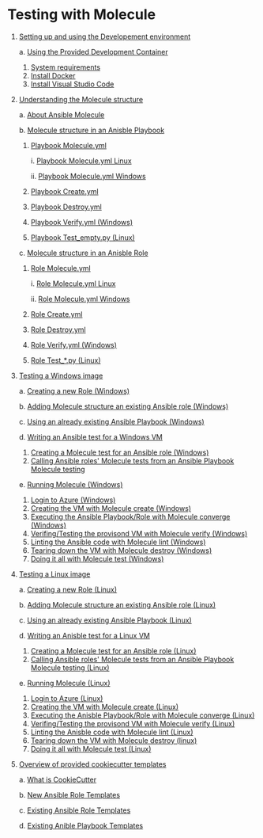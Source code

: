 # Testing with Molecule #

1. [Setting up and using the Developement environment](#setting-up-and-using-the-developement-environment)

    a. [Using the Provided Development Container](#using-the-provided-development-container)

    1. [System requirements](#system-requirements)
    2. [Install Docker](#install-Docker)
    3. [Install Visual Studio Code](#install-visual-studio-code)

2. [Understanding the Molecule structure](#understanding-the-molecule-structure)

    a. [About Ansible Molecule](#about-ansible-molecule)

    b. [Molecule structure in an Anisble Playbook](#molecule-structure-in-an-anisble-playbook)

    1. [Playbook Molecule.yml](#playbook-molecule.yml)

        i. [Playbook Molecule.yml Linux](#playbook-molecule.yml-linux)

        ii. [Playbook Molecule.yml Windows](#playbook-molecule.yml-windows)

    2. [Playbook Create.yml](#playbook-create.yml)
    3. [Playbook Destroy.yml](#playbook-destroy.yml)
    4. [Playbook Verify.yml (Windows)](#playbook-verify.yml-(windows))
    5. [Playbook Test_empty.py (Linux)](#playbook-test_empty.py-(linux))

    c. [Molecule structure in an Anisble Role](#molecule-structure-in-an-anisble-role)

    1. [Role Molecule.yml](#role-molecule.yml)

        i. [Role Molecule.yml Linux](#role-molecule.yml-linux)

        ii. [Role Molecule.yml Windows](#role-molecule.yml-windows)

    2. [Role Create.yml](#role-create.yml)
    3. [Role Destroy.yml](#role-destroy.yml)
    4. [Role Verify.yml (Windows)](#role-verify.yml-(windows))
    5. [Role Test_*.py (Linux)](#role-test_*.py-(linux))

3. [Testing a Windows image](#testing-a-windows-image)

    a. [Creating a new Role (Windows)](#creating-a-new-role-(windows))

    b. [Adding Molecule structure an existing Ansible role (Windows)](#adding-molecule-structure-an-existing-ansible-role-(windows))

    c. [Using an already existing Ansible Playbook (Windows)](#using-an-already-existing-ansible-playbook-(windows))

    d. [Writing an Ansible test for a Windows VM](#writing-an-ansible-test-for-a-windows-vm)

    1. [Creating a Molecule test for an Ansible role (Windows)](#creating-a-molecule-test-for-an-ansible-role-(windows))
    2. [Calling Ansible roles' Molecule tests from an Ansible Playbook Molecule testing](#calling-ansible-roles'-molecule-tests-from-an-ansible-playbook-molecule-testing)

    e. [Running Molecule (Windows)](#running-molecule-(windows))

    1. [Login to Azure (Windows)](#login-to-azure-(windows))
    2. [Creating the VM with Molecule create (Windows)](#creating-the-vm-with-molecule-create-(windows))
    3. [Executing the Ansible Playbook/Role with Molecule converge (Windows)](#executing-the-ansible-playbook/role-with-molecule-converge-(windows))
    4. [Verifing/Testing the provisond VM with Molecule verify (Windows)](#verifing/testing-the-provisond-vm-with-molecule-verify-(windows))
    5. [Linting the Ansible code with Molecule lint (Windows)](#linting-the-ansible-code-with-molecule-lint-(windows))
    6. [Tearing down the VM with Molecule destroy (Windows)](#tearing-down-the-vm-with-molecule-destroy-(windows))
    7. [Doing it all with Molecule test (Windows)](#doing-it-all-with-molecule-test-(windows))

4. [Testing a Linux image](#testing-a-linux-image)

    a. [Creating a new Role (Linux)](#creating-a-new-role-(linux))

    b. [Adding Molecule structure an existing Ansible role (Linux)](#adding-molecule-structure-an-existing-ansible-role-(linux))

    c. [Using an already existing Ansible Playbook (Linux)](#using-an-already-existing-ansible-playbook-(linux))

    d. [Writing an Anisble test for a Linux VM](#writing-an-anisble-test-for-a-linux-vm)

    1. [Creating a Molecule test for an Ansible role (Linux)](#creating-a-molecule-test-for-an-ansible-role-(linux))
    2. [Calling Ansible roles' Molecule tests from an Ansible Playbook Molecule testing (Linux)](#calling-ansible-roles'-molecule-tests-from-an-ansible-playbook-molecule-testing-(linux))

    e. [Running Molecule (Linux)](#running-molecule-(linux))

    1. [Login to Azure (Linux)](#login-to-azure-(linux))
    2. [Creating the VM with Molecule create (Linux)](#creating-the-vm-with-molecule-create-(linux))
    3. [Executing the Anisble Playbook/Role with Molecule converge (Linux)](#executing-the-anisble-playbook/role-with-molecule-converge-(linux))
    4. [Verifing/Testing the provisond VM with Molecule verify (Linux)](#verifing/testing-the-provisond-vm-with-molecule-verify-(linux))
    5. [Linting the Anisble code with Molecule lint (Linux)](#linting-the-anisble-code-with-molecule-lint-(linux))
    6. [Tearing down the VM with Molecule destroy (linux)](#tearing-down-the-vm-with-molecule-destroy-(linux))
    7. [Doing it all with Molecule test (Linux)](#doing-it-all-with-molecule-test-(linux))

5. [Overview of provided cookiecutter templates](#overview-of-provided-cookiecutter-templates)

    a. [What is CookieCutter](#what-is-cookiecutter)

    b. [New Ansible Role Templates](#new-ansible-role-templates)

    c. [Existing Ansible Role Templates](#exisiting-ansible-role-templates)

    d. [Existing Anible Playbook Templates](#existing-ansible-playbook-templates)
